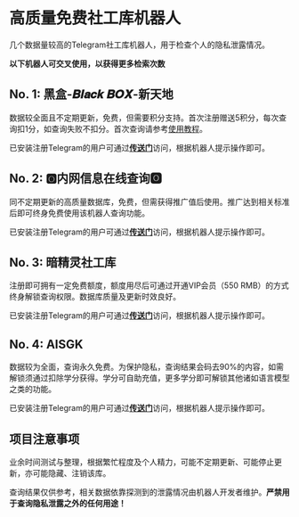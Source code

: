 # 高质量免费社工库机器人
几个数据量较高的Telegram社工库机器人，用于检查个人的隐私泄露情况。

**以下机器人可交叉使用，以获得更多检索次数**

## No. 1: 黑盒-𝑩𝒍𝒂𝒄𝒌 𝑩𝑶𝑿-新天地
数据较全面且不定期更新，免费，但需要积分支持。首次注册赠送5积分，每次查询扣1分，如查询失败不扣分。首次查询请参考[使用教程](https://telegra.ph/%E9%BB%91%E7%9B%92-%F0%9D%91%A9%F0%9D%92%8D%F0%9D%92%82%F0%9D%92%84%F0%9D%92%8C-%F0%9D%91%A9%F0%9D%91%B6%F0%9D%91%BF---%E7%A4%BE%E5%B7%A5%E5%BA%93%E4%BD%BF%E7%94%A8%E6%95%99%E7%A8%8B-08-23)。

已安装注册Telegram的用户可通过[**传送门**](https://t.me/BOXsgkbot?start=U1TvffB)访问，根据机器人提示操作即可。

## No. 2: 🅾内网信息在线查询🅾
同不定期更新的高质量数据库，免费，但需获得推广值后使用。推广达到相关标准后即可终身免费使用该机器人查询功能。

已安装注册Telegram的用户可通过[**传送门**](http://t.me/NeiWangsgkbot?start=6320564014)访问，根据机器人提示操作即可。

## No. 3: 暗精灵社工库
注册即可拥有一定免费额度，额度用尽后可通过开通VIP会员（550 RMB）的方式终身解锁查询权限。数据库质量及更新时效良好。

已安装注册Telegram的用户可通过[**传送门**](https://t.me/AJL01_bot?start=xkOLiW4qY1)访问，根据机器人提示操作即可。

## No. 4: AISGK
数据较为全面，查询永久免费。为保护隐私，查询结果会码去90%的内容，如需解锁须通过扣除学分获得。学分可自助充值，更多学分即可解锁其他诸如语言模型之类的功能。

已安装注册Telegram的用户可通过[**传送门**](https://t.me/aishegongkubot?start=AISGK_TDW5DW2V)访问，根据机器人提示操作即可。

## 项目注意事项
业余时间测试与整理，根据繁忙程度及个人精力，可能不定期更新、可能停止更新，亦可能隐藏、注销该库。

查询结果仅供参考，相关数据依靠探测到的泄露情况由机器人开发者维护。**严禁用于查询隐私泄露之外的任何用途！**
